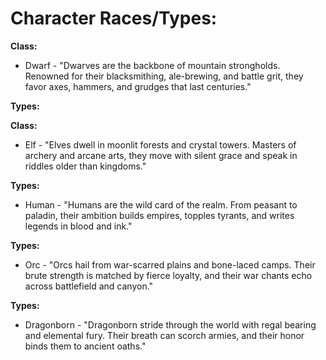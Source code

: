 # Character Races/Types:

**Class:**
* Dwarf - "Dwarves are the backbone of mountain strongholds. Renowned for their blacksmithing, ale-brewing, and battle grit, they favor axes, hammers, and grudges that last centuries."

**Types:**


**Class:**
* Elf - "Elves dwell in moonlit forests and crystal towers. Masters of archery and arcane arts, they move with silent grace and speak in riddles older than kingdoms."

**Types:**



* Human -  "Humans are the wild card of the realm. From peasant to paladin, their ambition builds empires, topples tyrants, and writes legends in blood and ink."

**Types:**



* Orc - "Orcs hail from war-scarred plains and bone-laced camps. Their brute strength is matched by fierce loyalty, and their war chants echo across battlefield and canyon."

**Types:**

* Dragonborn - "Dragonborn stride through the world with regal bearing and elemental fury. Their breath can scorch armies, and their honor binds them to ancient oaths."